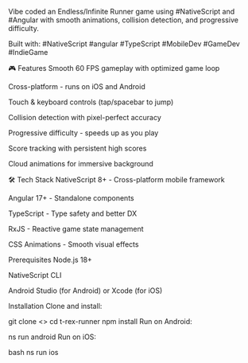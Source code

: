 Vibe coded an Endless/Infinite Runner game using #NativeScript and #Angular  with smooth animations, collision detection, and progressive difficulty.

Built with:
#NativeScript #angular #TypeScript #MobileDev #GameDev #IndieGame


🎮 Features
Smooth 60 FPS gameplay with optimized game loop

Cross-platform - runs on iOS and Android

Touch & keyboard controls (tap/spacebar to jump)

Collision detection with pixel-perfect accuracy

Progressive difficulty - speeds up as you play

Score tracking with persistent high scores

Cloud animations for immersive background

 

🛠 Tech Stack
NativeScript 8+ - Cross-platform mobile framework

Angular 17+ - Standalone components

TypeScript - Type safety and better DX

RxJS - Reactive game state management

CSS Animations - Smooth visual effects


Prerequisites
Node.js 18+

NativeScript CLI

Android Studio (for Android) or Xcode (for iOS)



Installation
Clone and install:

 
git clone <>
cd t-rex-runner
npm install
Run on Android:
 
ns run android
Run on iOS:

bash
ns run ios